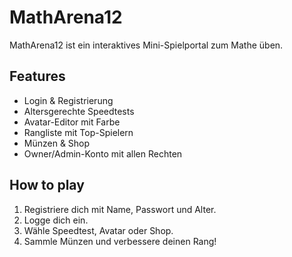 # MathArena12

MathArena12 ist ein interaktives Mini-Spielportal zum Mathe üben.  

## Features
- Login & Registrierung
- Altersgerechte Speedtests
- Avatar-Editor mit Farbe
- Rangliste mit Top-Spielern
- Münzen & Shop
- Owner/Admin-Konto mit allen Rechten

## How to play
1. Registriere dich mit Name, Passwort und Alter.
2. Logge dich ein.
3. Wähle Speedtest, Avatar oder Shop.
4. Sammle Münzen und verbessere deinen Rang!

